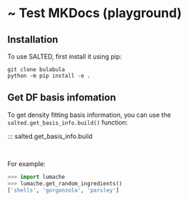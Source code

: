 # ~ Test MKDocs (playground)

## Installation

To use SALTED, first install it using pip:

```console
git clone bulabula
python -m pip install -e .
```

## Get DF basis infomation

To get density fitting basis information,
you can use the `salted.get_basis_info.build()` function:

::: salted.get_basis_info.build

<br>


<!-- 
The `kind` parameter should be either `"meat"`, `"fish"`, or `"veggies"`.
Otherwise, [`get_random_ingredients`][lumache.get_random_ingredients] will raise an exception [`lumache.InvalidKindError`](/api#lumache.InvalidKindError). -->

For example:

```python
>>> import lumache
>>> lumache.get_random_ingredients()
['shells', 'gorgonzola', 'parsley']
```